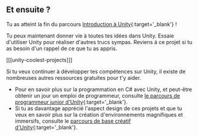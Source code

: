 ## Et ensuite ?

Tu as atteint la fin du parcours [Introduction à Unity](https://projects.raspberrypi.org/en/pathways/unity-intro){:target='_blank'} !

Tu peux maintenant donner vie à toutes tes idées dans Unity. Essaie d'utiliser Unity pour réaliser d'autres trucs sympas. Reviens à ce projet si tu as besoin d'un rappel de ce que tu as appris.

[[[unity-coolest-projects]]]

Si tu veux continuer à développer tes compétences sur Unity, il existe de nombreuses autres ressources gratuites pour t'y aider.

+ Pour en savoir plus sur la programmation en C# avec Unity, et peut-être obtenir un jour un emploi de programmeur, consulte [le parcours de programmeur junior d'Unity](https://learn.unity.com/pathway/junior-programmer){:target='_blank'}.
+ Si tu as davantage apprécié l'aspect design de ces projets et que tu veux en savoir plus sur la création d'environnements magnifiques et immersifs, consulte le [parcours de base créatif d'Unity](https://learn.unity.com/pathway/creative-core){:target='_blank'}.
